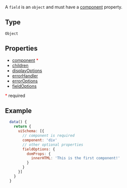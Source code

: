 A `field` is an `object` and must have a [component](field/component.md) property.

## Type

`Object`

## Properties

* [component](field/component.md) <span style="color: red">\*</span>
* [children](field/children.md)
* [displayOptions](field/display-options.md)
* [errorHandler](field/error-handler.md)
* [errorOptions](field/error-options.md)
* [fieldOptions](field/field-options.md)

<span style="color: red">\*</span> required

## Example

```js
  data() {
    return {
      uiSchema: [{
        // component is required
        component: 'div'
        // other optional properties
        fieldOptions: {
          domProps: {
            innerHTML: 'This is the first component!'
          }
        }
      }]
    }
  }
```
